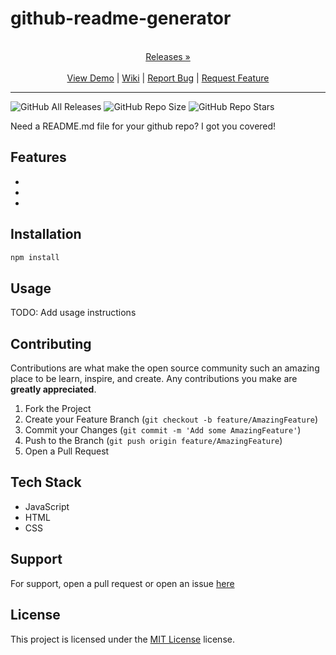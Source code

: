 
# github-readme-generator

<p align="center">
  <p align="center">
    <br />
    <a href="https://github.com/ScorchChamp/github-readme-generator/releases/">Releases &#187;</a>
    <br />
    <br />
    <a href="https://github.com/ScorchChamp/github-readme-generator">View Demo</a> |
    <a href="https://github.com/ScorchChamp/github-readme-generator/wiki">Wiki</a> |
    <a href="https://github.com/ScorchChamp/github-readme-generator/issues">Report Bug</a> |
    <a href="https://github.com/ScorchChamp/github-readme-generator/issues">Request Feature</a>
  </p>
</p>


-------------
![GitHub All Releases](https://img.shields.io/github/downloads/ScorchChamp/github-readme-generator/total?style=for-the-badge)
![GitHub Repo Size](https://img.shields.io/github/repo-size/ScorchChamp/github-readme-generator?style=for-the-badge)
![GitHub Repo Stars](https://img.shields.io/github/stars/ScorchChamp/github-readme-generator?style=for-the-badge)



Need a README.md file for your github repo? I got you covered!

## Features



-
-
-


## Installation

```cmd
npm install
```

## Usage

TODO: Add usage instructions

## Contributing

Contributions are what make the open source community such an amazing place to be learn, inspire, and create. Any contributions you make are **greatly appreciated**.

1. Fork the Project
2. Create your Feature Branch (`git checkout -b feature/AmazingFeature`)
3. Commit your Changes (`git commit -m 'Add some AmazingFeature'`)
4. Push to the Branch (`git push origin feature/AmazingFeature`)
5. Open a Pull Request


## Tech Stack

 - JavaScript
 - HTML
 - CSS

## Support

For support, open a pull request or open an issue [here](https://github.com/ScorchChamp/github-readme-generator/issues/new)

## License

This project is licensed under the <a href="https://api.github.com/licenses/mit}">MIT License</a> license.
        